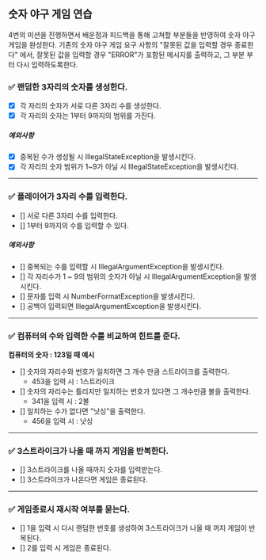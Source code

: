## 숫자 야구 게임 연습
4번의 미션을 진행하면서 배운점과 피드백을 통해 고쳐할 부분들을 반영하여 숫자 야구 게임을 완성한다.
기존의 숫자 야구 게임 요구 사항의 "잘못된 값을 입력할 경우 종료한다" 에서,
잘못된 값을 입력할 경우 "ERROR"가 포함된 메시지를 출력하고, 그 부분 부터 다시 입력하도록한다.

### ✅ 랜덤한 3자리의 숫자를 생성한다.
- [x] 각 자리의 숫자가 서로 다른 3자리 수를 생성한다. 
- [x] 각 자리의 숫자는 1부터 9까지의 범위를 가진다.

##### 예외사항
- [x] 중복된 수가 생성될 시 IllegalStateException을 발생시킨다.
- [x] 각 자리의 숫자 범위가 1~9가 아닐 시 IllegalStateException을 발생시킨다.

---
### ✅ 플레이어가 3자리 수를 입력한다.
- [] 서로 다른 3자리 수를 입력한다.
- [] 1부터 9까지의 수를 입력할 수 있다.

##### 예외사항
- [] 중복되는 수를 입력할 시 IllegalArgumentException을 발생시킨다.
- [] 각 자리수가 1 ~ 9의 범위의 숫자가 아닐 시 IllegalArgumentException을 발생시킨다.
- [] 문자를 입력 시 NumberFormatException을 발생시킨다.
- [] 공백이 입력되면 IllegalArgumentException을 발생시킨다.

---
### ✅ 컴퓨터의 수와 입력한 수를 비교하여 힌트를 준다.
**컴퓨터의 숫자 : 123일 때 예시**
- [] 숫자의 자리수와 번호가 일치하면 그 개수 만큼 스트라이크를 출력한다.
  - 453을 입력 시 : 1스트라이크
- [] 숫자의 자리수는 틀리지만 일치하는 번호가 있다면 그 개수만큼 볼을 출력한다.
  - 341을 입력 시 : 2볼
- [] 일치하는 수가 없다면 "낫싱"을 출력한다.
  - 456을 입력 시 : 낫싱

---
### ✅ 3스트라이크가 나올 때 까지 게임을 반복한다.
- [] 3스트라이크를 나올 때까지 숫자를 입력받는다.
- [] 3스트라이크가 나온다면 게임은 종료된다. 

---
### ✅ 게임종료시 재시작 여부를 묻는다.
- [] 1을 입력 시 다시 랜덤한 번호를 생성하여 3스트라이크가 나올 때 까지 게임이 반복된다.
- [] 2를 입력 시 게임은 종료된다.